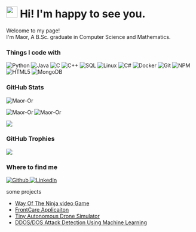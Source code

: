 <h1><img src="https://emojis.slackmojis.com/emojis/images/1531849430/4246/blob-sunglasses.gif?1531849430" width="30"/> Hi! I'm happy to see you.</h1>

<p>Welcome to my page! </br> I'm Maor, A B.Sc. graduate in Computer Science and Mathematics. </p>

<h3>Things I code with</h3>
<p>
  <img alt="Python" src="https://img.shields.io/badge/-Python-3776AB?style=flat-square&logo=python&logoColor=white" />
  <img alt="Java" src="https://img.shields.io/badge/-Java-007396?style=flat-square&logo=java&logoColor=white" />
  <img alt="C" src="https://img.shields.io/badge/-C-A8B9CC?style=flat-square&logo=c&logoColor=white" />
  <img alt="C++" src="https://img.shields.io/badge/-C++-00599C?style=flat-square&logo=cplusplus&logoColor=white" />
  <img alt="SQL" src="https://img.shields.io/badge/-SQL-4479A1?style=flat-square&logo=sql&logoColor=white" />
  <img alt="Linux" src="https://img.shields.io/badge/-Linux-FCC624?style=flat-square&logo=linux&logoColor=black" />
  <img alt="C#" src="https://img.shields.io/badge/-C%23-239120?style=flat-square&logo=csharp&logoColor=white" />
  <img alt="Docker" src="https://img.shields.io/badge/-Docker-46a2f1?style=flat-square&logo=docker&logoColor=white" />
  <img alt="Git" src="https://img.shields.io/badge/-Git-F05032?style=flat-square&logo=git&logoColor=white" />
  <img alt="NPM" src="https://img.shields.io/badge/-NPM-CB3837?style=flat-square&logo=npm&logoColor=white" />
  <img alt="HTML5" src="https://img.shields.io/badge/-HTML5-E34F26?style=flat-square&logo=html5&logoColor=white" />
  <img alt="MongoDB" src="https://img.shields.io/badge/-MongoDB-13aa52?style=flat-square&logo=mongodb&logoColor=white" />
</p>


<h3>GitHub Stats</h3>
<!-- Profile Views Counter -->
<p align="left"> <img src="https://komarev.com/ghpvc/?username=Maor-Or&label=Profile%20views&color=0e75b6&style=flat" alt="Maor-Or" /> </p>
<p>
  <img align="left" src="https://github-readme-stats.vercel.app/api/top-langs?username=Maor-Or&theme=dark&show_icons=true&locale=en&layout=compact" alt="Maor-Or" />
</p>
<p>
  <img align="center" src="https://github-readme-stats.vercel.app/api?username=Maor-Or&show_icons=true&locale=en&theme=dark" alt="Maor-Or" />
</p>
<p>
<img align="center" src="https://github-readme-streak-stats.herokuapp.com/?user=Maor-Or&theme=dark" />
</p>


<h3>GitHub Trophies</h3>
<!-- GitHub Trophies -->
<a href="https://github.com/Maor-Or">
  <img align="center" src="https://github-profile-trophy.vercel.app/?username=Maor-Or&theme=algolia" />
</a>

<h3>Where to find me</h3>
<p>
  <a href="https://github.com/Maor-Or" target="_blank">
    <img alt="Github" src="https://img.shields.io/badge/GitHub-%2312100E.svg?&style=for-the-badge&logo=Github&logoColor=white" />
  </a> 
  <a href="https://www.linkedin.com/in/maor-or-95667b303/" target="_blank">
    <img alt="LinkedIn" src="https://img.shields.io/badge/linkedin-%230077B5.svg?&style=for-the-badge&logo=linkedin&logoColor=white" />
  </a>
</p>



some projects
* [Way Of The Ninja video Game](https://github.com/OM2-WayOfTheNinja/Way-Of-The-Ninja)
* [FrontCare Applicaiton](https://github.com/Maor-Or/FrontCare)
* [Tiny Autonomous Drone Simulator](https://github.com/Maor-Or/Tiny_Drone_Simulator)
* [DDOS/DOS Attack Detection Using Machine Learning](https://github.com/Maor-Or/Attack_Detection_Final_Project)
<!--END_SECTION:repos-->

